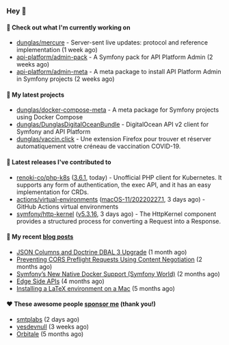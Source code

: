 ### Hey 👋

#### 👷 Check out what I'm currently working on

- [dunglas/mercure](https://github.com/dunglas/mercure) - Server-sent live updates: protocol and reference implementation (1 week ago)
- [api-platform/admin-pack](https://github.com/api-platform/admin-pack) - A Symfony pack for API Platform Admin (2 weeks ago)
- [api-platform/admin-meta](https://github.com/api-platform/admin-meta) - A meta package to install API Platform Admin in Symfony projects (2 weeks ago)

#### 🌱 My latest projects

- [dunglas/docker-compose-meta](https://github.com/dunglas/docker-compose-meta) - A meta package for Symfony projects using Docker Compose
- [dunglas/DunglasDigitalOceanBundle](https://github.com/dunglas/DunglasDigitalOceanBundle) - DigitalOcean API v2 client for Symfony and API Platform
- [dunglas/vaccin.click](https://github.com/dunglas/vaccin.click) - Une extension Firefox pour trouver et réserver automatiquement votre créneau de vaccination COVID-19.

#### 🔭 Latest releases I've contributed to

- [renoki-co/php-k8s](https://github.com/renoki-co/php-k8s) ([3.6.1](https://github.com/renoki-co/php-k8s/releases/tag/3.6.1), today) - Unofficial PHP client for Kubernetes. It supports any form of authentication, the exec API, and it has an easy implementation for CRDs.
- [actions/virtual-environments](https://github.com/actions/virtual-environments) ([macOS-11/20220227.1](https://github.com/actions/virtual-environments/releases/tag/macOS-11%2F20220227.1), 3 days ago) - GitHub Actions virtual environments
- [symfony/http-kernel](https://github.com/symfony/http-kernel) ([v5.3.16](https://github.com/symfony/http-kernel/releases/tag/v5.3.16), 3 days ago) - The HttpKernel component provides a structured process for converting a Request into a Response.

#### 📜 My recent [blog posts](https://dunglas.fr)

- [JSON Columns and Doctrine DBAL 3 Upgrade](https://dunglas.fr/2022/01/json-columns-and-doctrine-dbal-3-upgrade/) (1 month ago)
- [Preventing CORS Preflight Requests Using Content Negotiation](https://dunglas.fr/2022/01/preventing-cors-preflight-requests-using-content-negotiation/) (2 months ago)
- [Symfony’s New Native Docker Support (Symfony World)](https://dunglas.fr/2021/12/symfonys-new-native-docker-support-symfony-world/) (2 months ago)
- [Edge Side APIs](https://dunglas.fr/2021/10/edge-side-apis/) (4 months ago)
- [Installing a LaTeX environment on a Mac](https://dunglas.fr/2021/09/installing-a-latex-environment-on-a-mac/) (5 months ago)

#### ❤️ These awesome people [sponsor me](https://github.com/sponsors/dunglas) (thank you!)

- [smtplabs](https://github.com/smtplabs) (2 days ago)
- [yesdevnull](https://github.com/yesdevnull) (3 weeks ago)
- [Orbitale](https://github.com/Orbitale) (5 months ago)
